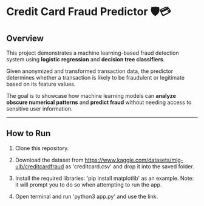 # Credit Card Fraud Predictor 🛡️💳

## Overview
This project demonstrates a machine learning-based fraud detection system using **logistic regression** and **decision tree classifiers**.

Given anonymized and transformed transaction data, the predictor determines whether a transaction is likely to be fraudulent or legitimate based on its feature values.

The goal is to showcase how machine learning models can **analyze obscure numerical patterns** and **predict fraud** without needing access to sensitive user information.

---


## How to Run

1. Clone this repository.

2. Download the dataset from https://www.kaggle.com/datasets/mlg-ulb/creditcardfraud as 'creditcard.csv' and drop it into the saved folder.

3. Install the required libraries: 'pip install matplotlib' as an example. Note: it will prompt you to do so when attempting to run the app.

4. Open terminal and run 'python3 app.py' and use the link.
